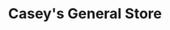 ---
title: "Casey's General Store"
url: /fargo/caseys-general-store-43rd-street-south/
shop: convenience
---